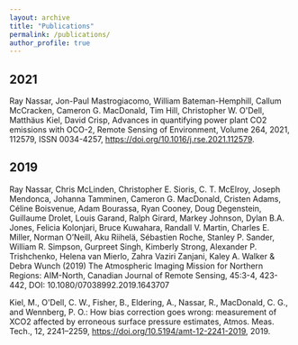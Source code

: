 ```yaml
---
layout: archive
title: "Publications"
permalink: /publications/
author_profile: true
---
```


2021
---

Ray Nassar, Jon-Paul Mastrogiacomo, William Bateman-Hemphill, Callum McCracken, Cameron G. MacDonald, Tim Hill, Christopher W. O'Dell, Matthäus Kiel, David Crisp,
Advances in quantifying power plant CO2 emissions with OCO-2, Remote Sensing of Environment, Volume 264, 2021, 112579, ISSN 0034-4257, https://doi.org/10.1016/j.rse.2021.112579.

2019
---

Ray Nassar, Chris McLinden, Christopher E. Sioris, C. T. McElroy, Joseph Mendonca, Johanna Tamminen, Cameron G. MacDonald, Cristen Adams, Céline Boisvenue, Adam Bourassa, Ryan Cooney, Doug Degenstein, Guillaume Drolet, Louis Garand, Ralph Girard, Markey Johnson, Dylan B.A. Jones, Felicia Kolonjari, Bruce Kuwahara, Randall V. Martin, Charles E. Miller, Norman O’Neill, Aku Riihelä, Sébastien Roche, Stanley P. Sander, William R. Simpson, Gurpreet Singh, Kimberly Strong, Alexander P. Trishchenko, Helena van Mierlo, Zahra Vaziri Zanjani, Kaley A. Walker & Debra Wunch (2019) The Atmospheric Imaging Mission for Northern Regions: AIM-North, Canadian Journal of Remote Sensing, 45:3-4, 423-442, DOI: 10.1080/07038992.2019.1643707


Kiel, M., O'Dell, C. W., Fisher, B., Eldering, A., Nassar, R., MacDonald, C. G., and Wennberg, P. O.: How bias correction goes wrong: measurement of XCO2 affected by erroneous surface pressure estimates, Atmos. Meas. Tech., 12, 2241–2259, https://doi.org/10.5194/amt-12-2241-2019, 2019.
